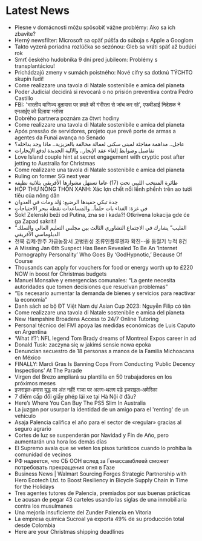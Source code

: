 # Latest News
-  Plesne v domácnosti môžu spôsobiť vážne problémy: Ako sa ich zbavíte?
-  Herný newsfilter: Microsoft sa opäť púšťa do súboja s Apple a Googlom
-  Takto vyzerá poriadna rozlúčka so sezónou: Gleb sa vráti späť až budúci rok
-  Smrť českého hudobníka 9 dní pred jubileom: Problémy s transplantáciou!
-  Prichádzajú zmeny v sumách poistného: Nové cifry sa dotknú TÝCHTO skupín ľudí!
-  Come realizzare una tavola di Natale sostenibile e amica del pianeta
-  Poder Judicial decidirá si revocará o no prisión preventiva contra Pedro Castillo
-  FBI: 'भारतीय वाणिज्य दूतावास पर हमले की गंभीरता से जांच कर रहे', एफबीआई निदेशक ने एनआईए को दिलाया भरोसा
-  Dobrého partnera poznám za čtvrt hodiny
-  Come realizzare una tavola di Natale sostenibile e amica del pianeta
-  Após pressão de servidores, projeto que prevê porte de armas a agentes da Funai avança no Senado
-  عاجل.. مداهمة مفاجئة لمبنى سكني لعمالة مخالفة بالعزيزية.. ماذا وجد بداخله؟
-  تفاصيل وضوابط إلغاء عقد الإيجار.. والآلية الجديدة لدفع الإيجارات
-  Love Island couple hint at secret engagement with cryptic post after jetting to Australia for Christmas
-  Come realizzare una tavola di Natale sostenibile e amica del pianeta
-  Ruling on former SG next year
-  طائرة المنتخب الليبي تحت (17) عاما تستهل مشوارها الأفريقي بثلاثية نظيفة
-  HỘP THƯ NÔNG THÔN XANH: Xác lợn chết nổi lềnh phềnh trên ao tưới tiêu của nông dân
-  جدة تبكي حفيدها الرضيع: وُلد ومات في العدوان
-  في غزة: الغذاء بات حلماً.. والمساعدات نقطة ببحر الاحتياجات
-  Šok! Zelenski beži od Putina, zna se i kada?! Otkrivena lokacija gde će ga Zapad sakriti!
-  “القليب” يشارك في الاجتماع التشاوري الثالث بين مجلس التعليم العالي والسلك الدبلوماسي الأفريقي
-  전북 김제‧완주 가금농장서 고병원성 조류인플루엔자 확진···올 동절기 누적 8건
-  A Missing Jan 6th Suspect Has Been Revealed To Be An ’Internet Pornography Personality’ Who Goes By ‘GodHypnotic,’ Because Of Course
-  Thousands can apply for vouchers for food or energy worth up to £220 NOW in boost for Christmas budgets
-  Manuel Monsalve y emergencias comunales: “La gente necesita autoridades que tomen decisiones que resuelvan problemas”
-  “Es necesario aumentar la demanda de bienes y servicios para reactivar la economía”
-  Danh sách sơ bộ ĐT Việt Nam dự Asian Cup 2023: Nguyễn Filip có tên
-  Come realizzare una tavola di Natale sostenibile e amica del pianeta
-  New Hampshire Broadens Access to 24/7 Online Tutoring
-  Personal técnico del FMI apoya las medidas económicas de Luis Caputo en Argentina
-  ‘What if?’: NFL legend Tom Brady dreams of Montreal Expos career in ad
-  Donald Tusk: zaczyna się w jakimś sensie nowa epoka
-  Denuncian secuestro de 18 personas a manos de la Familia Michoacana en México
-  FINALLY: Mardi Gras Is Banning Cops From Conducting ‘Public Decency Inspections’ At The Parade
-  Virgen del Brezo ampliará su plantilla en 50 trabajadores en los próximos meses
-  इजराइल-हमास युद्ध का अंत नहीं! गाजा पर अलग-थलग पड़े इजराइल-अमेरिका
-  7 điểm cấp đổi giấy phép lái xe tại Hà Nội ở đâu?
-  Here’s Where You Can Buy The PS5 Slim In Australia
-  La juzgan por usurpar la identidad de un amigo para el 'renting' de un vehículo
-  Asaja Palencia califica el año para el sector de «regular» gracias al seguro agrario
-  Cortes de luz se suspenderán por Navidad y Fin de Año, pero aumentarán una hora los demás días
-  El Supremo avala que se veten los pisos turísticos cuando lo prohíba la comunidad de vecinos
-  РФ надеется, что СБ ООН вслед за Генассамблеей сможет потребовать прекращения огня в Газе
-  Business News | Walmart Sourcing Forges Strategic Partnership with Hero Ecotech Ltd. to Boost Resiliency in Bicycle Supply Chain in Time for the Holidays
-  Tres agentes tutores de Palencia, premiados por sus buenas prácticas
-  Le acusan de pegar 43 carteles usando las siglas de una inmobiliaria contra los musulmanes
-  Una mejoría insuficiente del Zunder Palencia en Vitoria
-  La empresa química Sucroal ya exporta 49% de su producción total desde Colombia
-  Here are your Christmas shipping deadlines

